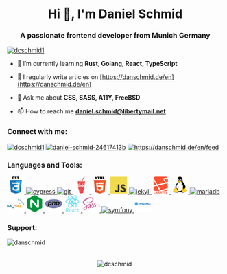 <h1 align="center">Hi 👋, I'm Daniel Schmid</h1>
<h3 align="center">A passionate frontend developer from Munich Germany</h3>

<p align="left"> <a href="https://twitter.com/dcschmid1" target="blank"><img src="https://img.shields.io/twitter/follow/dcschmid1?logo=twitter&style=for-the-badge" alt="dcschmid1" /></a> </p>

- 🌱 I’m currently learning **Rust, Golang, React, TypeScript**

- 📝 I regularly write articles on [https://danschmid.de/en](https://danschmid.de/en)

- 💬 Ask me about **CSS, SASS, A11Y, FreeBSD**

- 📫 How to reach me **daniel.schmid@libertymail.net**

<h3 align="left">Connect with me:</h3>
<p align="left">
<a href="https://twitter.com/dcschmid1" target="blank"><img align="center" src="https://cdn.jsdelivr.net/npm/simple-icons@3.0.1/icons/twitter.svg" alt="dcschmid1" height="30" width="40" /></a>
<a href="https://linkedin.com/in/daniel-schmid-24617413b" target="blank"><img align="center" src="https://cdn.jsdelivr.net/npm/simple-icons@3.0.1/icons/linkedin.svg" alt="daniel-schmid-24617413b" height="30" width="40" /></a>
<a href="https://danschmid.de/en/feed" target="blank"><img align="center" src="https://cdn.jsdelivr.net/npm/simple-icons@3.0.1/icons/rss.svg" alt="https://danschmid.de/en/feed" height="30" width="40" /></a>
</p>

<h3 align="left">Languages and Tools:</h3>
<p align="left"> <a href="https://www.w3schools.com/css/" target="_blank"> <img src="https://raw.githubusercontent.com/devicons/devicon/master/icons/css3/css3-original-wordmark.svg" alt="css3" width="40" height="40"/> </a> <a href="https://www.cypress.io" target="_blank"> <img src="https://raw.githubusercontent.com/simple-icons/simple-icons/6e46ec1fc23b60c8fd0d2f2ff46db82e16dbd75f/icons/cypress.svg" alt="cypress" width="40" height="40"/> </a> <a href="https://git-scm.com/" target="_blank"> <img src="https://www.vectorlogo.zone/logos/git-scm/git-scm-icon.svg" alt="git" width="40" height="40"/> </a> <a href="https://gulpjs.com" target="_blank"> <img src="https://raw.githubusercontent.com/devicons/devicon/master/icons/gulp/gulp-plain.svg" alt="gulp" width="40" height="40"/> </a> <a href="https://www.w3.org/html/" target="_blank"> <img src="https://raw.githubusercontent.com/devicons/devicon/master/icons/html5/html5-original-wordmark.svg" alt="html5" width="40" height="40"/> </a> <a href="https://developer.mozilla.org/en-US/docs/Web/JavaScript" target="_blank"> <img src="https://raw.githubusercontent.com/devicons/devicon/master/icons/javascript/javascript-original.svg" alt="javascript" width="40" height="40"/> </a> <a href="https://jekyllrb.com/" target="_blank"> <img src="https://www.vectorlogo.zone/logos/jekyllrb/jekyllrb-icon.svg" alt="jekyll" width="40" height="40"/> </a> <a href="https://laravel.com/" target="_blank"> <img src="https://raw.githubusercontent.com/devicons/devicon/master/icons/laravel/laravel-plain-wordmark.svg" alt="laravel" width="40" height="40"/> </a> <a href="https://www.linux.org/" target="_blank"> <img src="https://raw.githubusercontent.com/devicons/devicon/master/icons/linux/linux-original.svg" alt="linux" width="40" height="40"/> </a> <a href="https://mariadb.org/" target="_blank"> <img src="https://www.vectorlogo.zone/logos/mariadb/mariadb-icon.svg" alt="mariadb" width="40" height="40"/> </a> <a href="https://www.mysql.com/" target="_blank"> <img src="https://raw.githubusercontent.com/devicons/devicon/master/icons/mysql/mysql-original-wordmark.svg" alt="mysql" width="40" height="40"/> </a> <a href="https://www.nginx.com" target="_blank"> <img src="https://raw.githubusercontent.com/devicons/devicon/master/icons/nginx/nginx-original.svg" alt="nginx" width="40" height="40"/> </a> <a href="https://www.php.net" target="_blank"> <img src="https://raw.githubusercontent.com/devicons/devicon/master/icons/php/php-original.svg" alt="php" width="40" height="40"/> </a> <a href="https://reactjs.org/" target="_blank"> <img src="https://raw.githubusercontent.com/devicons/devicon/master/icons/react/react-original-wordmark.svg" alt="react" width="40" height="40"/> </a> <a href="https://sass-lang.com" target="_blank"> <img src="https://raw.githubusercontent.com/devicons/devicon/master/icons/sass/sass-original.svg" alt="sass" width="40" height="40"/> </a> <a href="https://symfony.com" target="_blank"> <img src="https://symfony.com/logos/symfony_black_03.svg" alt="symfony" width="40" height="40"/> </a> <a href="https://webpack.js.org" target="_blank"> <img src="https://raw.githubusercontent.com/devicons/devicon/d00d0969292a6569d45b06d3f350f463a0107b0d/icons/webpack/webpack-original-wordmark.svg" alt="webpack" width="40" height="40"/> </a> </p>


<h3 align="left">Support:</h3>
<p><a href="https://www.buymeacoffee.com/danschmid"> <img align="left" src="https://cdn.buymeacoffee.com/buttons/v2/default-yellow.png" height="50" width="210" alt="danschmid" /></a></p><br><br>


<p><img align="center" src="https://github-readme-stats.vercel.app/api/top-langs?username=dcschmid&show_icons=true&locale=en&layout=compact" alt="dcschmid" /></p>

